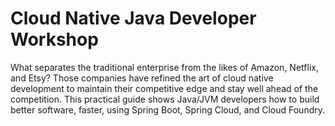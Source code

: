 # Cloud Native Java Developer Workshop

What separates the traditional enterprise from the likes of Amazon, Netflix, and Etsy? Those companies have refined the art of cloud native development to maintain their competitive edge and stay well ahead of the competition. This practical guide shows Java/JVM developers how to build better software, faster, using Spring Boot, Spring Cloud, and Cloud Foundry.